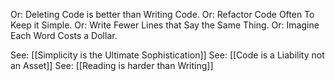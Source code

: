 Or: Deleting Code is better than Writing Code.
Or: Refactor Code Often To Keep it Simple.
Or: Write Fewer Lines that Say the Same Thing.
Or: Imagine Each Word Costs a Dollar.

See: [[Simplicity is the Ultimate Sophistication]]
See: [[Code is a Liability not an Asset]]
See: [[Reading is harder than Writing]]
